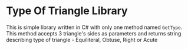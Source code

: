# Type Of Triangle Library
This is simple library written in C# with only one method named `GetType`. This method accepts 3 triangle's sides as parameters and returns string describing type of triangle - Equiliteral, Obtuse, Right or Acute
